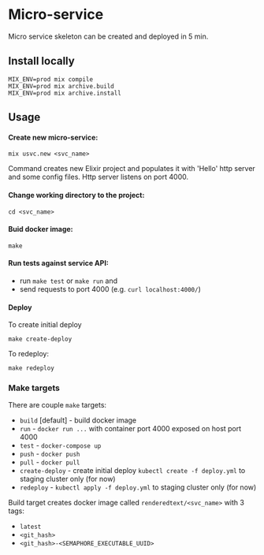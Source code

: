 # Micro-service
Micro service skeleton can be created and deployed in 5 min.

## Install locally
```
MIX_ENV=prod mix compile
MIX_ENV=prod mix archive.build
MIX_ENV=prod mix archive.install
```

## Usage

#### Create new micro-service:
```
mix usvc.new <svc_name>
```

Command creates new Elixir project and populates it with
'Hello' http server and some config files.
Http server listens on port 4000.

#### Change working directory to the project:
```
cd <svc_name>
```

#### Buid docker image:
```
make
```

#### Run tests against service API:
- run `make test` or `make run` and
- send requests to port 4000 (e.g. `curl localhost:4000/`)

#### Deploy
To create initial deploy
```
make create-deploy
```

To redeploy:
```
make redeploy
```


### Make targets
There are couple `make` targets:
- `build` [default] - build docker image
- `run` - `docker run ...` with container port 4000 exposed on host port 4000
- `test` - `docker-compose up`
- `push` - `docker push`
- `pull` - `docker pull`
- `create-deploy` - create initial deploy `kubectl create -f deploy.yml` to staging cluster only (for now)
- `redeploy` - `kubectl apply -f deploy.yml` to staging cluster only (for now)

Build target creates docker image called `renderedtext/<svc_name>`
with 3 tags:
- `latest`
- `<git_hash>`
- `<git_hash>-<SEMAPHORE_EXECUTABLE_UUID>`
